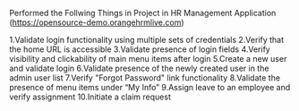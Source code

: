 
Performed the Follwing Things in Project in HR Management Application (https://opensource-demo.orangehrmlive.com)

1.Validate login functionality using multiple sets of credentials
2.Verify that the home URL is accessible
3.Validate presence of login fields
4.Verify visibility and clickability of main menu items after login
5.Create a new user and validate login
6.Validate presence of the newly created user in the admin user list
7.Verify "Forgot Password" link functionality
8.Validate the presence of menu items under “My Info”
9.Assign leave to an employee and verify assignment
10.Initiate a claim request
